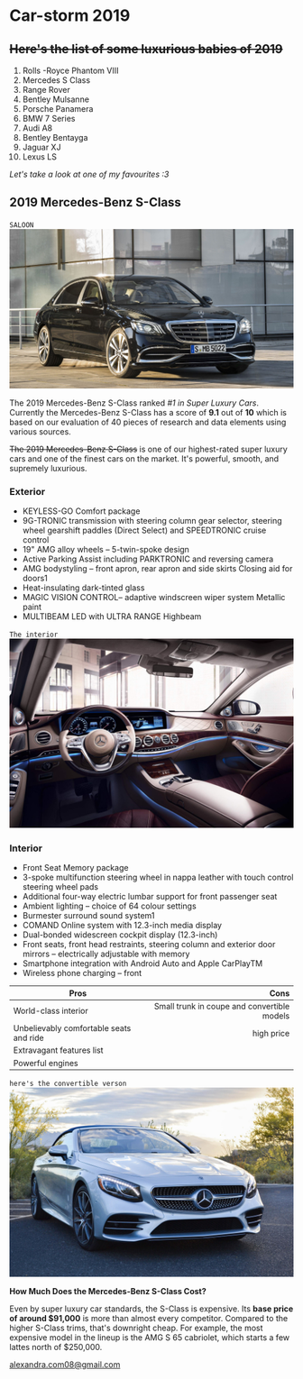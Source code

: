 # Car-storm 2019

## ~~Here's the list of some luxurious babies of 2019~~
1. Rolls -Royce Phantom VIII
2. Mercedes S Class
3. Range Rover
4. Bentley Mulsanne
5. Porsche Panamera
6. BMW 7 Series
7. Audi A8
8. Bentley Bentayga
9. Jaguar XJ
10. Lexus LS


*Let's take a look at one of my favourites :3* 

## 2019 Mercedes-Benz S-Class 

`SALOON`
![pictures](https://github.com/Mercedes-Inglesias/car-storm/raw/master/2019-mercedes-benz-s450-review.jpg)

The 2019 Mercedes-Benz S-Class ranked *#1 in Super Luxury Cars*. Currently the Mercedes-Benz S-Class has a score of __9.1__ out of __10__ which is based on our evaluation of 40 pieces of research and data elements using various sources.

~~The 2019 Mercedes-Benz S-Class~~ is one of our highest-rated super luxury cars and one of the finest cars on the market. It's powerful, smooth, and supremely luxurious.

### Exterior
* KEYLESS-GO Comfort package 
* 9G-TRONIC transmission with steering column gear selector, steering wheel gearshift paddles (Direct Select) and SPEEDTRONIC cruise control 
* 19" AMG alloy wheels – 5-twin-spoke design 
* Active Parking Assist including PARKTRONIC and reversing camera 
* AMG bodystyling – front apron, rear apron and side skirts Closing aid for doors1 
* Heat-insulating dark-tinted glass 
* MAGIC VISION CONTROL– adaptive windscreen wiper system Metallic paint 
* MULTIBEAM LED with ULTRA RANGE Highbeam

`The interior`
![int](https://github.com/Mercedes-Inglesias/car-storm/blob/master/S-Class-Saloon-5.jpg)

### Interior
* Front Seat Memory package 
* 3-spoke multifunction steering wheel in nappa leather with touch control steering wheel pads 
* Additional four-way electric lumbar support for front passenger seat 
* Ambient lighting – choice of 64 colour settings 
* Burmester surround sound system1 
* COMAND Online system with 12.3-inch media display 
* Dual-bonded widescreen cockpit display (12.3-inch) 
* Front seats, front head restraints, steering column and exterior door mirrors – electrically adjustable with memory 
* Smartphone integration with Android Auto and Apple CarPlayTM 
* Wireless phone charging – front

Pros|Cons
---|---:
World-class interior|Small trunk in coupe and convertible models
Unbelievably comfortable seats and ride|high price
Extravagant features list|
Powerful engines|

`here's the convertible verson` 
![pictures](https://github.com/Mercedes-Inglesias/car-storm/blob/master/untitled.png) 

__How Much Does the Mercedes-Benz S-Class Cost?__

Even by super luxury car standards, the S-Class is expensive. Its __base price of around $91,000__ is more than almost every competitor. Compared to the higher S-Class trims, that's downright cheap. For example, the most expensive model in the lineup is the AMG S 65 cabriolet, which starts a few lattes north of $250,000.

alexandra.com08@gmail.com
